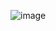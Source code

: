 ![image](https://user-images.githubusercontent.com/25122875/93029360-c00ecf00-f61a-11ea-8a08-efecf5b351b3.png)
